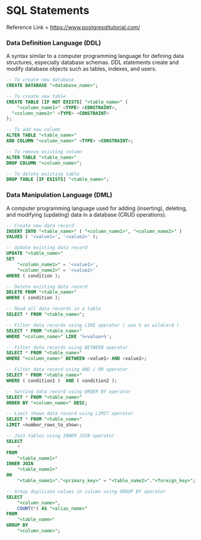 # SQL Statements

Reference Link = https://www.postgresqltutorial.com/

### Data Definition Language (DDL)

A syntax similar to a computer programming language for defining data structures, especially database schemas. DDL statements create and modify database objects such as tables, indexes, and users. 

```sql
-- To create new database
CREATE DATABASE "<database_name>";

-- To create new table
CREATE TABLE [IF NOT EXISTS] "<table_name>" (
	"<column_name1>" <TYPE> <CONSTRAINT>,
  "<column_name2>" <TYPE> <CONSTRAINT>
);

-- To add new column
ALTER TABLE "<table_name>" 
ADD COLUMN "<column_name>" <TYPE> <CONSTRAINT>;

-- To remove existing column
ALTER TABLE "<table_name>" 
DROP COLUMN "<column_name>";

-- To delete existing table
DROP TABLE [IF EXISTS] "<table_name>";
```



### Data Manipulation Language (DML)

A computer programming language used for adding (inserting), deleting, and modifying (updating) data in a database (CRUD operations).

```sql
-- Create new data record
INSERT INTO "<table_name>" ( "<column_name1>", "<column_name2>" )
VALUES ( '<value1>', '<value2>' );

-- Update existing data record
UPDATE "<table_name>"
SET  
	"<column_name1>" = '<value1>',
	"<column_name2>" = '<value2>'
WHERE ( condition );

-- Delete existing data record
DELETE FROM "<table_name>"
WHERE ( condition );

-- Read all data records in a table
SELECT * FROM "<table_name>";

-- Filter data records using LIKE operator ( use % as wildcard )
SELECT * FROM "<table_name>"
WHERE "<column_name>" LIKE '%<value>%';

-- Filter data records using BETWEEN operator
SELECT * FROM "<table_name>"
WHERE "<column_name>" BETWEEN <value1> AND <value2>;

-- Filter data record using AND / OR operator
SELECT * FROM "<table_name>"
WHERE ( condition1 )  AND ( condition2 );

-- Sorting data record using ORDER BY operator
SELECT * FROM "<table_name>"
ORDER BY "<column_name>" DESC;

-- Limit shown data record using LIMIT operator
SELECT * FROM "<table_name>"
LIMIT <number_rows_to_show>;

-- Join tables using INNER JOIN operator
SELECT 
	*
FROM 
	"<table_name1>"
INNER JOIN
	"<table_name2>"
ON 
	"<table_name1>"."<primary_key>" = "<table_name2>"."<foreign_key>";

-- Group duplicate values in column using GROUP BY operator
SELECT 
	"<column_name>",
	COUNT(*) AS "<alias_name>"
FROM 
	"<table_name>"
GROUP BY 
	"<column_name>";
```